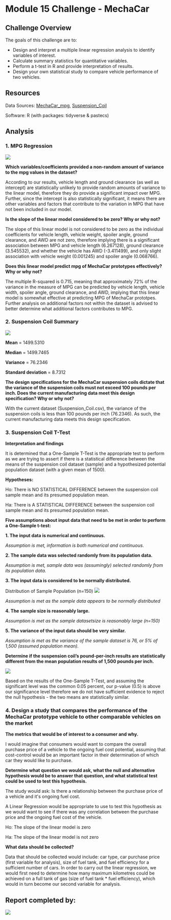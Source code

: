 # Module 15 Challenge - MechaCar

## Challenge Overview

The goals of this challenge are to:

- Design and interpret a multiple linear regression analysis to identify variables of interest.
- Calculate summary statistics for quantitative variables.
- Perform a t-test in R and provide interpretation of results.
- Design your own statistical study to compare vehicle performance of two vehicles.

## Resources

Data Sources: [MechaCar_mpg](data_source/MechaCar_mpg.csv), [Suspension_Coil](data_source/Suspension_Coil.csv)

Software: R (with packages: tidyverse & pastecs)

## Analysis

### 1. MPG Regression

![](images/MPG_Regression_results.PNG)

**Which variables/coefficients provided a non-random amount of variance to the mpg values in the dataset?**

According to our results, vehicle length and ground clearance (as well as intercept) are statistically unlikely to provide random amounts of variance to the linear model, therefore they do provide a significant impact over MPG. Further, since the intercept is also statistically significant, it means there are other variables and factors that contribute to the variation in MPG that have not been included in our model.

**Is the slope of the linear model considered to be zero? Why or why not?**

The slope of this linear model is not considered to be zero as the individual coefficients for vehicle length, vehicle weight, spoiler angle, ground clearance, and AWD are not zero, therefore implying there is a significant association between MPG and vehicle length (6.267128), ground clearance (3.545532), and whether the vehicle has AWD (-3.411499), and only slight association with vehicle weight (0.001245) and spoiler angle (0.068766).

**Does this linear model predict mpg of MechaCar prototypes effectively? Why or why not?**

The multiple R-squared is 0.715, meaning that approximately 72% of the variance in the measure of MPG can be predicted by vehicle length, vehicle width, spoiler angle, ground clearance, and AWD, implying that this linear model is somewhat effective at predicting MPG of MechaCar prototpes. Further analysis on additional factors not within the dataset is advised to better determine what additional factors contributes to MPG. 

### 2. Suspension Coil Summary

![](images/Suspension_Coil_stats_summary.PNG)

**Mean** = 1499.5310

**Median** = 1499.7465

**Variance** = 76.2346

**Standard deviation** = 8.7312

**The design specifications for the MechaCar suspension coils dictate that the variance of the suspension coils must not exceed 100 pounds per inch. Does the current manufacturing data meet this design specification? Why or why not?**

With the current dataset (Suspension_Coil.csv), the variance of the suspension coils is less than 100 pounds per inch (76.2346). As such, the current manufacturing data meets this design specification.

### 3. Suspension Coil T-Test

**Interpretation and findings**

It is determined that a One-Sample T-Test is the appropriate test to perform as we are trying to assert if there is a statistical difference between the means of the suspension coil dataset (sample) and a hypothesized potential population dataset (with a given mean of 1500).

**Hypotheses:**

Ho: There is NO STATISTICAL DIFFERENCE between the suspension coil sample mean and its presumed population mean.

Ha: There is A STATISTICAL DIFFERENCE between the suspension coil sample mean and its presumed population mean.

**Five assumptions about input data that need to be met in order to perform a One-Sample t-test:**

**1. The input data is numerical and continuous.** 

*Assumption is met, information is both numerical and continuous.*

**2. The sample data was selected randomly from its population data.**

*Assumption is met, sample data was (assumingly) selected randomly from its population data.*

**3. The input data is considered to be normally distributed.**

Distribution of Sample Population (n=150)
![](images/t_test_normal.png)

*Assumption is met as the sample data appears to be normally distributed*

**4. The sample size is reasonably large.** 

*Assumption is met as the sample datasetsize is reasonably large (n=150)*

**5. The variance of the input data should be very similar.**

*Assumption is met as the variance of the sample dataset is 76, or 5% of 1,500 (assumed population mean).*

**Determine if the suspension coil’s pound-per-inch results are statistically different from the mean population results of 1,500 pounds per inch.**

![](images/T-Test_results.PNG)

Based on the results of the One-Sample T-Test, and assuming the significant level was the common 0.05 percent, our p-value (0.5) is above our significance level therefore we do not have sufficient evidence to reject the null hypothesis - the two means are statistically similar.

### 4. Design a study that compares the performance of the MechaCar prototype vehicle to other comparable vehicles on the market

**The metrics that would be of interest to a consumer and why.**

I would imagine that consumers would want to compare the overall purchase price of a vehicle to the ongoing fuel cost potential, assuming that cost-control would be an important factor in their determination of which car they would like to purchase.

**Determine what question we would ask, what the null and alternative hypothesis would be to answer that question, and what statistical test could be used to test this hypothesis.**

The study would ask: Is there a relationship between the purchase price of a vehicle and it's ongoing fuel cost.

A Linear Regression would be appropriate to use to test this hypothesis as we would want to see if there was any correlation between the purchase price and the ongoing fuel cost of the vehicle.

Ho: The slope of the linear model is zero

Ha: The slope of the linear model is not zero

**What data should be collected?**

Data that should be collected would include: car type, car purchase price (first variable for analysis), size of fuel tank, and fuel efficiency for a sufficient number of cars. In order to carry out the linear regression, we would first need to determine how many maximum kilometres could be achieved on a full tank of gas (size of fuel tank * fuel efficiency), which would in turn become our second variable for analysis.

## Report completed by:

![](images/sal.jpg)
